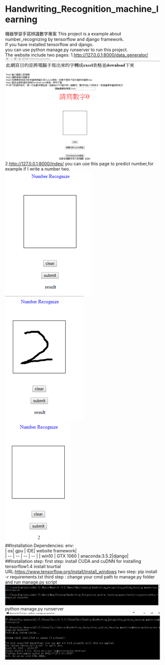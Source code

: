 # Handwriting_Recognition_machine_learning
機器學習手寫辨識數字專案
This project is a example about number_recognizing by tensorflow and django framework.<br>
If you have installed tensorflow and django.<br>
you can use python manage.py runserver to run this project.<br>
The website include two pages:
1.http://127.0.0.1:8000/data_generator/
![](readmepics/data_generator_page.PNG)
2.http://127.0.0.1:8000/index/
you can use this page to predict number,for example if I write a number two.<br>
![](readmepics/predictpage.PNG)
<br>
![](readmepics/example.PNG)
<br>
![](readmepics/result.PNG)
<br>
##Installation Dependencies:
env:<br>
| os| gpu | IDE|  website framework|  
| -- | -- | -- | -- | 
| win10 | GTX 1060 | anaconda:3.5.2|django| 
<br>
##Installation step:
first step: install CUDA and cuDNN for installing tensorflow1.4
install tourtial URL:https://www.tensorflow.org/install/install_windows
two step: pip install -r requirements.txt
third step : change your cmd path to manage.py folder and run manage.py script
![](readmepics/cmd_runserver.PNG)
python manage.py runserver
![](readmepics/success_local_web.PNG)
